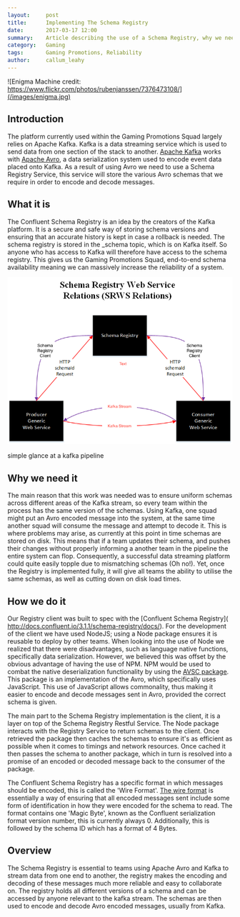 ```yaml
---
layout:     post
title:      Implementing The Schema Registry
date:       2017-03-17 12:00
summary:    Article describing the use of a Schema Registry, why we need it and takes a look at how we did it.
category:   Gaming  
tags:       Gaming Promotions, Reliability
author:     callum_leahy
---
```


![Enigma Machine credit: https://www.flickr.com/photos/rubenjanssen/7376473108/](/images/enigma.jpg)


## Introduction

The platform currently used within the Gaming Promotions Squad largely relies on Apache Kafka. Kafka is a data streaming service which is used to send data from one section of the stack to another. [Apache Kafka](https://kafka.apache.org/intro) works with [Apache Avro](http://avro.apache.org/docs/current/), a data serialization system used to encode event data placed onto Kafka. As a result of using Avro we need to use a Schema Registry Service, this service will store the various Avro schemas that we require in order to encode and decode messages.

## What it is

The Confluent Schema Registry is an idea by the creators of the Kafka platform. It is a secure and safe way of storing schema versions and ensuring that an accurate history is kept in case a rollback is needed. The schema registry is stored in the _schema topic, which is on Kafka itself. So anyone who has access to Kafka will therefore have access to the schema registry. This gives us the Gaming Promotions Squad, end-to-end schema availability meaning we can massively increase the reliability of a system.

![Provides end-to-end Schemas](/images/schemas-end-to-end.png)

simple glance at a kafka pipeline

## Why we need it

The main reason that this work was needed was to ensure uniform schemas across different areas of the Kafka stream, so every team within the process has the same version of the schemas. Using Kafka, one squad might put an Avro encoded message into the system, at the same time another squad will consume the message and attempt to decode it. This is where problems may arise, as currently at this point in time schemas are stored on disk. This means that if a team updates their schema, and pushes their changes without properly informing a another team in the pipeline the entire system can flop. Consequently, a successful data streaming platform could quite easily topple due to mismatching schemas (Oh no!). Yet, once the Registry is implemented fully, it will give all teams the ability to utilise the same schemas, as well as cutting down on disk load times.

## How we do it

Our Registry client was built to spec with the [Confluent Schema Registry]( 
http://docs.confluent.io/3.1.1/schema-registry/docs/). For the development of the client we have used NodeJS; using a Node package ensures it is reusable to deploy by other teams. When looking into the use of Node we realized that there were disadvantages, such as language native functions, specifically data serialization. However, we believed this was offset by the obvious advantage of having the use of NPM. NPM would be used to combat the native deserialization functionality by using the [AVSC package](https://github.com/mtth/avsc). This package is an implementation of the Avro, which specifically uses JavaScript. This use of JavaScript allows commonality, thus making it easier to encode and decode messages sent in Avro, provided the correct schema is given.

The main part to the Schema Registry implementation is the client, it is a layer on top of the Schema Registry Restful Service. The Node package interacts with the Registry Service to return schemas to the client. Once retrieved the package then caches the schemas to ensure it's as efficient as possible when it comes to timings and network resources. Once cached it then passes the schema to another package, which in turn is resolved into a promise of an encoded or decoded message back to the consumer of the package.

The Confluent Schema Registry has a specific format in which messages should be encoded, this is called the 'Wire Format'. [The wire format](http://docs.confluent.io/3.2.0/schema-registry/docs/serializer-formatter.html) is essentially a way of ensuring that all encoded messages sent include some form of identification in how they were encoded for the schema to read. The format contains one 'Magic Byte', known as the Confluent serialization format version number, this is currently always 0. Additionally, this is followed by the schema ID which has a format of 4 Bytes.

## Overview

The Schema Registry is essential to teams using Apache Avro and Kafka to stream data from one end to another, the registry makes the encoding and decoding of these messages much more reliable and easy to collaborate on. The registry holds all different versions of a schema and can be accessed by anyone relevant to the kafka stream. The schemas are then used to encode and decode Avro encoded messages, usually from Kafka.
